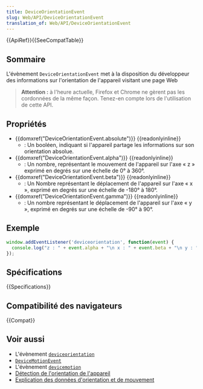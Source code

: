 ```yaml
---
title: DeviceOrientationEvent
slug: Web/API/DeviceOrientationEvent
translation_of: Web/API/DeviceOrientationEvent
---
```


{{ApiRef}}{{SeeCompatTable}}

## Sommaire

L'évènement `DeviceOrientationEvent` met à la disposition du développeur des informations sur l'orientation de l'appareil visitant une page Web

> **Attention :** à l'heure actuelle, Firefox et Chrome ne gèrent pas les cordonnées de la même façon. Tenez-en compte lors de l'utilisation de cette API.

## Propriétés

- {{domxref("DeviceOrientationEvent.absolute")}} {{readonlyinline}}
  - : Un booléen, indiquant si l'appareil partage les informations sur son orientation absolue.
- {{domxref("DeviceOrientationEvent.alpha")}} {{readonlyinline}}
  - : Un nombre, représentant le mouvement de l'appareil sur l'axe « z » exprimé en degrés sur une échelle de 0° à 360°.
- {{domxref("DeviceOrientationEvent.beta")}} {{readonlyinline}}
  - : Un Nombre représentant le déplacement de l'appareil sur l'axe « x », exprimé en degrés sur une échelle de -180° à 180°.
- {{domxref("DeviceOrientationEvent.gamma")}} {{readonlyinline}}
  - : Un nombre représentant le déplacement de l'appareil sur l'axe « y », exprimé en degrés sur une échelle de -90° à 90°.

## Exemple

```js
window.addEventListener('deviceorientation', function(event) {
  console.log("z : " + event.alpha + "\n x : " + event.beta + "\n y : " + event.gamma);
});
```

## Spécifications

{{Specifications}}

## Compatibilité des navigateurs

{{Compat}}

## Voir aussi

- L'évènement [`deviceorientation`](/fr/docs/Web/API/Window/deviceorientation_event)
- [`DeviceMotionEvent`](/fr/docs/Web/API/DeviceMotionEvent)
- L'évènement [`devicemotion`](/fr/docs/Web/API/Window/devicemotion_event)
- [Détection de l'orientation de l'appareil](/fr/docs/Web/Events/Detecting_device_orientation)
- [Explication des données d'orientation et de mouvement](/fr/docs/Web/Events/Orientation_and_motion_data_explained)
